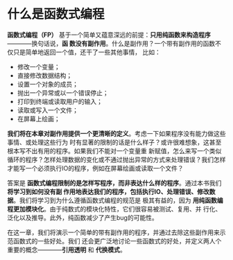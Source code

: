 什么是函数式编程 
================================================================================
**函数式编程（FP）** 基于一个简单又蕴意深远的前提：**只用纯函数来构造程序**————换句话说，**函
数没有副作用**。什么是副作用？一个带有副作用的函数不仅只是简单地返回一个值，还干了一些其他事情，
比如：
+ 修改一个变量；
+ 直接修改数据结构；
+ 设置一个对象的成员；
+ 抛出一个异常或以一个错误停止；
+ 打印到终端或读取用户的输入；
+ 读取或写入一个文件；
+ 在屏幕上绘画；

**我们将在本章对副作用提供一个更清晰的定义**。考虑一下如果程序没有能力做这些事情、或处理这些行为
时有显著的限制的话是什么样子？或许很难想象，这甚至根本写不出有用的程序。如果我们不能对一个变量重
新赋值，怎么来写一个类似循环的程序？怎样处理数据的变化或不通过抛出异常的方式来处理错误？我们怎样
才能写一个必须执行IO的程序，例如在屏幕绘画或读取一个文件？

答案是 **函数式编程限制的是怎样写程序，而非表达什么样的程序**。通过本书我们 **将学习到如何没有副
作用地表达我们的程序，包括执行IO、处理错误、修改数据**。我们将学习到为什么遵循函数式编程的规范是
极其有益的，因为 **用纯函数编程更加模块化**。由于纯数式的模块化特性，它们很容易被测试、复用、并
行化、泛化以及推导。此外，纯函数减少了产生bug的可能性。

在这一章，我们将演示一个简单的带有副作用的程序，并通过去除这些副作用来示范函数式的一些好处。我们
还会更广泛地讨论一些函数式的好处，并定义两人个重要的概念————**引用透明** 和 **代换模式**。



